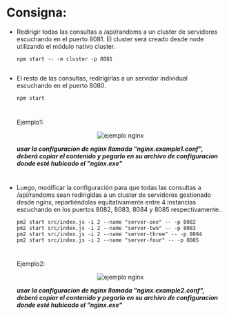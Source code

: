 # Consigna:

* Redirigir todas las consultas a /api/randoms a un cluster de servidores escuchando en el puerto 8081. El cluster será creado desde node utilizando el módulo nativo cluster.
  ```
  npm start -- -m cluster -p 8081
  ```
##

* El resto de las consultas, redirigirlas a un servidor individual escuchando en el puerto 8080.
  ```
  npm start
  ```

    #
    Ejemplo1:
      <p align="center"><img src="https://firebasestorage.googleapis.com/v0/b/backend-clases.appspot.com/o/nginx-part1.PNG?alt=media&token=4fdb2146-69a1-407f-b067-bcb81f5b9104" alt="ejemplo nginx"/></p>
    **_usar la configuracion de nginx llamada "nginx.example1.conf", deberá copiar el contenido y pegarlo en su archivo de configuracion donde esté hubicado el "nginx.exe"_**
    #

* Luego, modificar la configuración para que todas las consultas a /api/randoms sean redirigidas a un cluster de servidores gestionado desde nginx, repartiéndolas equitativamente entre 4 instancias escuchando en los puertos 8082, 8083, 8084 y 8085 respectivamente..
  ```
  pm2 start src/index.js -i 2 --name "server-one" -- -p 8082
  pm2 start src/index.js -i 2 --name "server-two" -- -p 8083
  pm2 start src/index.js -i 2 --name "server-three" -- -p 8084
  pm2 start src/index.js -i 2 --name "server-four" -- -p 8085
  ```
  
    #
    Ejemplo2:
      <p align="center"><img src="https://firebasestorage.googleapis.com/v0/b/backend-clases.appspot.com/o/nginx-part2.PNG?alt=media&token=24013554-614e-4012-ac43-e4cfc694e4c3" alt="ejemplo nginx"/></p>
    **_usar la configuracion de nginx llamada "nginx.example2.conf", deberá copiar el contenido y pegarlo en su archivo de configuracion donde esté hubicado el "nginx.exe"_**
    #